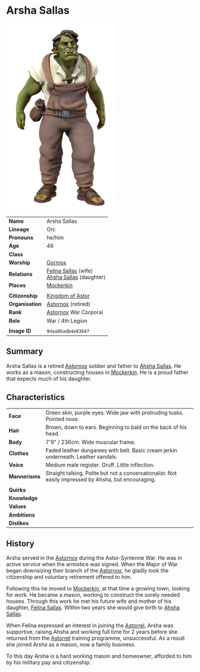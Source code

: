 # Arsha Sallas

<img src="https://raw.githubusercontent.com/jesskelsall/astarus-images/main/people/portraits/9daa8badb4e83647.png" height="500" />

|||
| --- | --- |
| **Name** | Arsha Sallas | character.3
| **Lineage** | Orc |
| **Pronouns** | he/him |
| **Age** | 46 |
| **Class** | |
| **Worship** | [Gormox](../gods/deities/gormox.md) |
| **Relations** | [Felina Sallas](felina-sallas.md) (wife)<br>[Ahsha Sallas](ahsha-sallas.md) (daughter) |
| **Places** | [Mockerkin](../places/towns/mockerkin.md) |
|||
| **Citizenship** | [Kingdom of Astor](../civilisations/kingdom-of-astor/kingdom-of-astor.md) |
| **Organisation** | [Astornox](../organisations/astornox/astornox.md) (retired) |
| **Rank** | [Astornox](../organisations/astornox/astornox.md) War Corporal |
| **Role** | War / 4th Legion |
|||
| **Image ID** | `9daa8badb4e83647` |

## Summary

Arsha Sallas is a retired [Astornox](../organisations/astornox/astornox.md) soldier and father to [Ahsha Sallas](ahsha-sallas.md). He works as a mason, constructing houses in [Mockerkin](../places/towns/mockerkin.md). He is a proud father that expects much of his daughter.

## Characteristics

| | |
| --- | --- |
| **Face** | Green skin, purple eyes. Wide jaw with protruding tusks. Pointed nose. | characteristics.2
| **Hair** | Brown, down to ears. Beginning to bald on the back of his head. |
| **Body** | 7'9" / 236cm. Wide muscular frame. |
| **Clothes** | Faded leather dungarees with belt. Basic cream jerkin underneath. Leather sandals. |
| **Voice** | Medium male register. Gruff. Little inflection. |
| **Mannerisms** | Straight talking. Polite but not a conversationalist. Not easily impressed by Ahsha, but encouraging. |
| | |
| **Quirks** | |
| **Knowledge** | |
| **Values** | |
| **Ambitions** | |
| **Dislikes** | |

## History

Arsha served in the [Astornox](../organisations/astornox/astornox.md) during the Astor-Syntenne War. He was in active service when the armistice was signed. When the Major of War began downsizing their branch of the [Astornox](../organisations/astornox/astornox.md), he gladly took the citizenship and voluntary retirement offered to him.

Following this he moved to [Mockerkin](../places/towns/mockerkin.md), at that time a growing town, looking for work. He became a mason, working to construct the sorely needed houses. Through this work he met his future wife and mother of his daughter, [Felina Sallas](felina-sallas.md). Within two years she would give birth to [Ahsha Sallas](ahsha-sallas.md).

When Felina expressed an interest in joining the [Astorrel](../organisations/astorrel/astorrel.md), Arsha was supportive, raising Ahsha and working full time for 2 years before she returned from the [Astorrel](../organisations/astorrel/astorrel.md) training programme, unsuccessful. As a result she joined Arsha as a mason, now a family business.

To this day Arsha is a hard working mason and homeowner, afforded to him by his military pay and citizenship.

